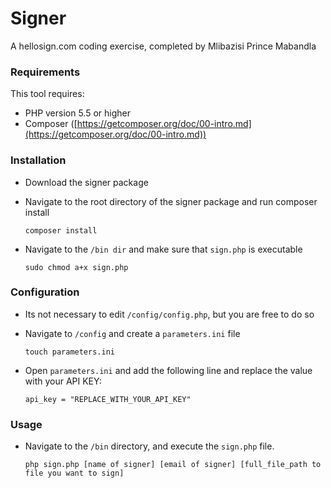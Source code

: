 Signer
=======================
A hellosign.com coding exercise, completed by Mlibazisi Prince Mabandla

### Requirements

This tool requires:
- PHP version 5.5 or higher
- Composer ([https://getcomposer.org/doc/00-intro.md](https://getcomposer.org/doc/00-intro.md))

### Installation

- Download the signer package

- Navigate to the root directory of the signer package and run composer install

    ```shell
    composer install
    ```

- Navigate to the `/bin dir` and make sure that `sign.php` is executable

    ```shell
    sudo chmod a+x sign.php
    ```

### Configuration

- Its not necessary to edit `/config/config.php`, but you are free to do so

- Navigate to `/config` and create a `parameters.ini` file

    ```shell
    touch parameters.ini
    ```

- Open `parameters.ini` and add the following line and replace the value with your API KEY:

    ```shell
    api_key = "REPLACE_WITH_YOUR_API_KEY"
    ```

### Usage

- Navigate to the `/bin` directory, and execute the `sign.php` file.

    ```shell
    php sign.php [name of signer] [email of signer] [full_file_path to file you want to sign]
    ```